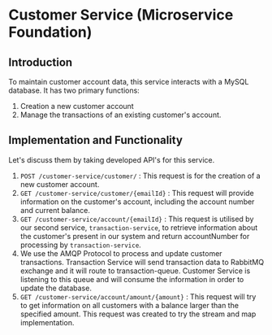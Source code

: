 # Customer Service (Microservice Foundation)


## Introduction

To maintain customer account data, this service interacts with a MySQL database. It has two primary functions:
1. Creation a new customer account
2. Manage the transactions of an existing customer's account.

## Implementation and Functionality

Let's discuss them by taking developed API's for this service. 

1. `POST /customer-service/customer/` : This request is for the creation of a new customer account.
2. `GET /customer-service/customer/{emailId}` : This request will provide information on the customer's account, including the account number and current balance. 
3. `GET /customer-service/account/{emailId}` : This request is utilised by our second service, `transaction-service`, to retrieve information about the customer's present in our system and return accountNumber for processing by `transaction-service`.
4. We use the AMQP Protocol to process and update customer transactions. Transaction Service will send transaction data to RabbitMQ exchange and it will route to transaction-queue. Customer Service is listening to this queue and will consume the information in order to update the database.
5. `GET /customer-service/account/amount/{amount}` : This request will try to get information on all customers with a balance larger than the specified amount. This request was created to try the stream and map implementation.


